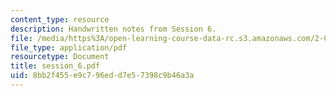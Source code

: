 ```yaml
---
content_type: resource
description: Handwritten notes from Session 6.
file: /media/https%3A/open-learning-course-data-rc.s3.amazonaws.com/2-032-dynamics-fall-2004/8bb2f455e9c796edd7e57398c9b46a3a_session_6.pdf
file_type: application/pdf
resourcetype: Document
title: session_6.pdf
uid: 8bb2f455-e9c7-96ed-d7e5-7398c9b46a3a
---
```

